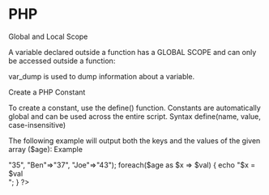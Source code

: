 # PHP
Global and Local Scope

A variable declared outside a function has a GLOBAL SCOPE and can only be accessed outside a function:

var_dump is used to dump information about a variable. 

Create a PHP Constant

To create a constant, use the define() function. Constants are automatically global and can be used across the entire script.
Syntax
define(name, value, case-insensitive)

The following example will output both the keys and the values of the given array ($age):
Example
<?php
$age = array("Peter"=>"35", "Ben"=>"37", "Joe"=>"43");

foreach($age as $x => $val) {
  echo "$x = $val<br>";
}
?> 
